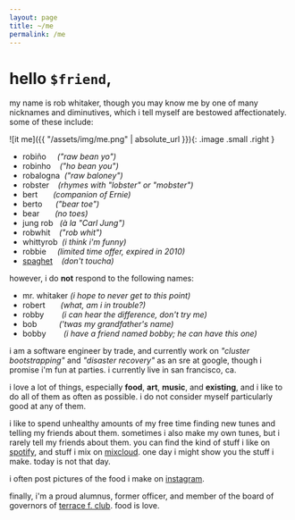 ```yaml
---
layout: page
title: ~/me
permalink: /me
---
```


# hello `$friend`,

my name is rob whitaker, though you may know me by one of many nicknames and diminutives, which i tell myself are bestowed affectionately. some of these include:

![it me]({{ "/assets/img/me.png" | absolute_url }}){: .image .small .right }

 - robiño &nbsp;&nbsp;&nbsp;&nbsp;*("raw bean yo")*
 - robinho &nbsp;&nbsp;&nbsp;*("ho bean you")*
 - robalogna &nbsp;*("raw baloney")*
 - robster &nbsp;&nbsp;&nbsp;*(rhymes with "lobster" or "mobster")*
 - bert &nbsp;&nbsp;&nbsp;&nbsp;&nbsp;&nbsp;*(companion of Ernie)*
 - berto     &nbsp;&nbsp;&nbsp;&nbsp;&nbsp;*("bear toe")*
 - bear &nbsp;&nbsp;&nbsp;&nbsp;&nbsp;&nbsp;*(no toes)*
 - jung rob  &nbsp;&nbsp;*(à la "Carl Jung")*
 - robwhit   &nbsp;&nbsp;&nbsp;*("rob whit")*
 - whittyrob &nbsp;*(i think i'm funny)*
 - robbie    &nbsp;&nbsp;&nbsp;&nbsp;*(limited time offer, expired in 2010)*
 - [spaghet](https://www.youtube.com/watch?v=5wLIhRXwFfI) &nbsp;&nbsp;&nbsp;*(don't toucha)*

however, i do **not** respond to the following names:
 - mr. whitaker *(i hope to never get to this point)*
 - robert &nbsp;&nbsp;&nbsp;&nbsp;&nbsp;&nbsp;*(what, am i in trouble?)*
 - robby &nbsp;&nbsp;&nbsp;&nbsp;&nbsp;&nbsp;&nbsp;*(i can hear the difference, don't try me)*
 - bob &nbsp;&nbsp;&nbsp;&nbsp;&nbsp;&nbsp;&nbsp;&nbsp;&nbsp;*('twas my grandfather's name)*
 - bobby &nbsp;&nbsp;&nbsp;&nbsp;&nbsp;&nbsp;&nbsp;*(i have a friend named bobby; he can have this one)*

i am a software engineer by trade, and currently work on *"cluster bootstrapping"* and *"disaster recovery"* as an sre at google, though i promise i'm fun at parties. i currently live in san francisco, ca.

i love a lot of things, especially **food**, **art**, **music**, and **existing**, and i like to do all of them as often as possible. i do not consider myself particularly good at any of them.  

i like to spend unhealthy amounts of my free time finding new tunes and telling my friends about them.  sometimes i also make my own tunes, but i rarely tell my friends about them.  you can find the kind of stuff i like on [spotify](https://open.spotify.com/user/rwhitaker2), and stuff i mix on [mixcloud](https://mixcloud.com/rob-whitaker-2).  one day i might show you the stuff i make. today is not that day.

i often post pictures of the food i make on [instagram](https://instagram.com/whittyrob).



finally, i'm a proud alumnus, former officer, and member of the board of governors of [terrace f. club](https://princetonterraceclub.org/).  food is love.


